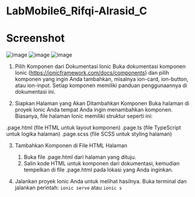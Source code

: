# LabMobile6_Rifqi-Alrasid_C

# Screenshot
![image](https://github.com/user-attachments/assets/4ec6d37b-1a4a-4538-989e-20cb2fecc065)
![image](https://github.com/user-attachments/assets/3b15c7df-cb8f-41df-b71d-e980bf1e1ace)
![image](https://github.com/user-attachments/assets/baf85946-32d9-4b0e-9302-422f2a767fbb)

1. Pilih Komponen dari Dokumentasi Ionic
Buka dokumentasi komponen Ionic (https://ionicframework.com/docs/components) dan pilih komponen yang ingin Anda tambahkan, misalnya ion-card, ion-button, atau ion-input. Setiap komponen memiliki panduan penggunaannya di dokumentasi ini.

2. Siapkan Halaman yang Akan Ditambahkan Komponen
Buka halaman di proyek Ionic Anda tempat Anda ingin menambahkan komponen. Biasanya, file halaman Ionic memiliki struktur seperti ini:

.page.html (file HTML untuk layout komponen)
.page.ts (file TypeScript untuk logika halaman)
.page.scss (file SCSS untuk styling halaman)

3. Tambahkan Komponen di File HTML Halaman
   1. Buka file .page.html dari halaman yang dituju.
   2. Salin kode HTML untuk komponen dari dokumentasi, kemudian tempelkan di file .page.html pada lokasi yang Anda inginkan.
  
4. Jalankan proyek Ionic Anda untuk melihat hasilnya. Buka terminal dan jalankan perintah:
   `ionic serve` atau `ionic s`
